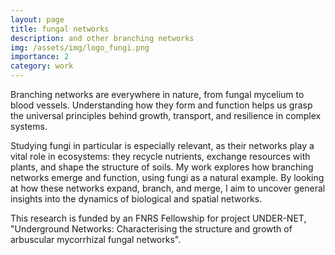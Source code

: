 ```yaml
---
layout: page
title: fungal networks
description: and other branching networks
img: /assets/img/logo_fungi.png
importance: 2
category: work
---
```


Branching networks are everywhere in nature, from fungal mycelium to blood vessels. Understanding how they form and function helps us grasp the universal principles behind growth, transport, and resilience in complex systems.

Studying fungi in particular is especially relevant, as their networks play a vital role in ecosystems: they recycle nutrients, exchange resources with plants, and shape the structure of soils. My work explores how branching networks emerge and function, using fungi as a natural example. By looking at how these networks expand, branch, and merge, I aim to uncover general insights into the dynamics of biological and spatial networks.

This research is funded by an FNRS Fellowship for project UNDER-NET, "Underground Networks: Characterising the structure and growth of arbuscular mycorrhizal fungal networks".
